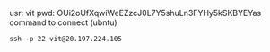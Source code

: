 usr: vit
pwd: 
OUi2oUfXqwiWeEZzcJ0L7Y5shuLn3FYHy5kSKBYEYas
command to connect (ubntu)

`ssh -p 22 vit@20.197.224.105`